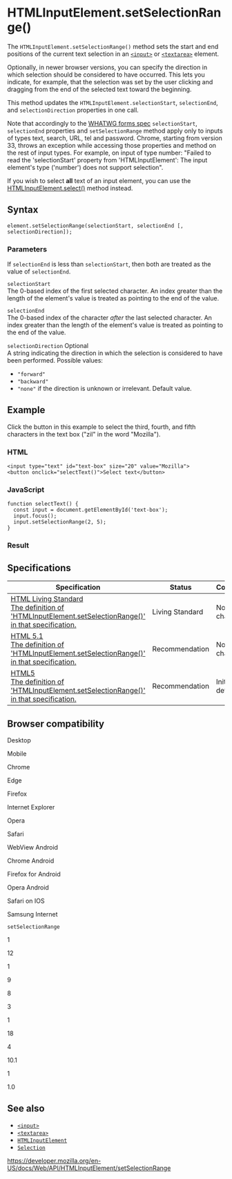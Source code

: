 # HTMLInputElement.setSelectionRange()

The `HTMLInputElement.setSelectionRange()` method sets the start and end positions of the current text selection in an [`<input>`](https://developer.mozilla.org/en-US/docs/Web/HTML/Element/input) or [`<textarea>`](https://developer.mozilla.org/en-US/docs/Web/HTML/Element/textarea) element.

Optionally, in newer browser versions, you can specify the direction in which selection should be considered to have occurred. This lets you indicate, for example, that the selection was set by the user clicking and dragging from the end of the selected text toward the beginning.

This method updates the `HTMLInputElement.selectionStart`, `selectionEnd`, and `selectionDirection` properties in one call.

Note that accordingly to the [WHATWG forms spec](https://html.spec.whatwg.org/multipage/forms.html#concept-input-apply) `selectionStart`, `selectionEnd` properties and `setSelectionRange` method apply only to inputs of types text, search, URL, tel and password. Chrome, starting from version 33, throws an exception while accessing those properties and method on the rest of input types. For example, on input of type number: "Failed to read the 'selectionStart' property from 'HTMLInputElement': The input element's type ('number') does not support selection".

If you wish to select **all** text of an input element, you can use the [HTMLInputElement.select()](select) method instead.

## Syntax

    element.setSelectionRange(selectionStart, selectionEnd [, selectionDirection]);

### Parameters

If `selectionEnd` is less than `selectionStart`, then both are treated as the value of `selectionEnd`.

`selectionStart`  
The 0-based index of the first selected character. An index greater than the length of the element's value is treated as pointing to the end of the value.

`selectionEnd`  
The 0-based index of the character _after_ the last selected character. An index greater than the length of the element's value is treated as pointing to the end of the value.

`selectionDirection` <span class="badge inline optional">Optional</span>  
A string indicating the direction in which the selection is considered to have been performed. Possible values:

- `"forward"`
- `"backward"`
- `"none"` if the direction is unknown or irrelevant. Default value.

## Example

Click the button in this example to select the third, fourth, and fifth characters in the text box ("zil" in the word "Mozilla").

### HTML

    <input type="text" id="text-box" size="20" value="Mozilla">
    <button onclick="selectText()">Select text</button>

### JavaScript

    function selectText() {
      const input = document.getElementById('text-box');
      input.focus();
      input.setSelectionRange(2, 5);
    }

### Result

## Specifications

<table><thead><tr class="header"><th>Specification</th><th>Status</th><th>Comment</th></tr></thead><tbody><tr class="odd"><td><a href="https://html.spec.whatwg.org/multipage/forms.html#dom-textarea/input-setselectionrange">HTML Living Standard<br />
<span class="small">The definition of 'HTMLInputElement.setSelectionRange()' in that specification.</span></a></td><td><span class="spec-living">Living Standard</span></td><td>No change</td></tr><tr class="even"><td><a href="https://www.w3.org/TR/html51/forms.html#dom-textarea/input-setselectionrange">HTML 5.1<br />
<span class="small">The definition of 'HTMLInputElement.setSelectionRange()' in that specification.</span></a></td><td><span class="spec-rec">Recommendation</span></td><td>No change</td></tr><tr class="odd"><td><a href="https://www.w3.org/TR/html52/forms.html#dom-textarea/input-setselectionrange">HTML5<br />
<span class="small">The definition of 'HTMLInputElement.setSelectionRange()' in that specification.</span></a></td><td><span class="spec-rec">Recommendation</span></td><td>Initial definition</td></tr></tbody></table>

## Browser compatibility

Desktop

Mobile

Chrome

Edge

Firefox

Internet Explorer

Opera

Safari

WebView Android

Chrome Android

Firefox for Android

Opera Android

Safari on IOS

Samsung Internet

`setSelectionRange`

1

12

1

9

8

3

1

18

4

10.1

1

1.0

## See also

- [`<input>`](https://developer.mozilla.org/en-US/docs/Web/HTML/Element/input)
- [`<textarea>`](https://developer.mozilla.org/en-US/docs/Web/HTML/Element/textarea)
- [`HTMLInputElement`](../htmlinputelement)
- [`Selection`](../selection)

<a href="https://developer.mozilla.org/en-US/docs/Web/API/HTMLInputElement/setSelectionRange" class="_attribution-link">https://developer.mozilla.org/en-US/docs/Web/API/HTMLInputElement/setSelectionRange</a>
